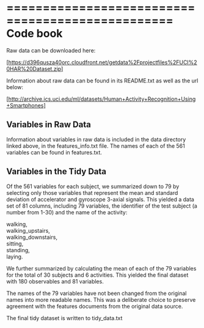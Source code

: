 =================================================
Code book 
=================================================

Raw data can be downloaded here:

[https://d396qusza40orc.cloudfront.net/getdata%2Fprojectfiles%2FUCI%20HAR%20Dataset.zip]


Information about raw data can be found in its README.txt as well as the url below:

[http://archive.ics.uci.edu/ml/datasets/Human+Activity+Recognition+Using+Smartphones]


Variables in Raw Data
--------------------------------------------------
Information about variables in raw data is included in the data directory linked above, in the features_info.txt file.  The names of each of the 561 variables can be found in features.txt.

Variables in the Tidy Data
--------------------------------------------------
Of the 561 variables for each subject, we summarized down to 79 by selecting only those variables that represent the mean and standard deviation of accelerator and gyroscope 3-axial signals.  This yielded a data set of 81 columns, including 79 variables, the identifier of the test subject (a number from 1-30) and the name of the activity: 

walking,  
walking_upstairs,  
walking_downstairs,   
sitting,  
standing,  
laying.  

We further summarized by calculating the mean of each of the 79 variables for the total of 30 subjects and 6 activities.  This yielded the final dataset with 180 observables and 81 variables. 

The names of the 79 variables have not been changed from the original names into more readable names.  This was a deliberate choice to preserve agreement with the features documents from the original data source. 

The final tidy dataset is written to tidy_data.txt


